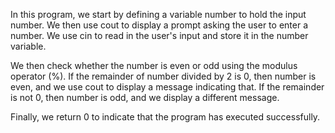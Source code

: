 In this program, we start by defining a variable number to hold the input number. We then use cout to display a prompt asking the user to enter a number. We use cin to read in the user's input and store it in the number variable.

We then check whether the number is even or odd using the modulus operator (%). If the remainder of number divided by 2 is 0, then number is even, and we use cout to display a message indicating that. If the remainder is not 0, then number is odd, and we display a different message.

Finally, we return 0 to indicate that the program has executed successfully.
